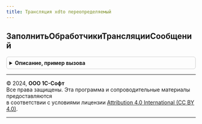 ```yaml
---
title: Трансляция xdto переопределяемый
---
```



## ЗаполнитьОбработчикиТрансляцииСообщений
<details style="margin: 1em 0; padding: 0.5em; border: 1px solid #ccc; border-radius: 6px;">

<summary style="font-weight: bold; cursor: pointer;">Описание, пример вызова</summary>

```bsl

// Заполняет переданный массив обработчиками трансляции сообщений между версиями.
// @skip-warning ПустойМетод - переопределяемый метод.
// Параметры:
//  МассивОбработчиков - Массив - Элементами массива являются общие модули.
//
Процедура ЗаполнитьОбработчикиТрансляцииСообщений(МассивОбработчиков) Экспорт
```

Пример вызова
```bsl
ТрансляцияXDTOПереопределяемый.ЗаполнитьОбработчикиТрансляцииСообщений(МассивОбработчиков) 
```
</details>

---

© 2024, **ООО 1С-Софт**  
Все права защищены. Эта программа и сопроводительные материалы предоставляются  
в соответствии с условиями лицензии [Attribution 4.0 International (CC BY 4.0)](https://creativecommons.org/licenses/by/4.0/legalcode).

---
